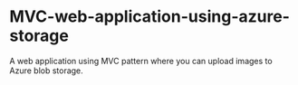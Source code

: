 # MVC-web-application-using-azure-storage
A web application using MVC pattern where you can upload images to Azure blob storage.
